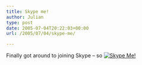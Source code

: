 ```yaml
---
title: Skype me!
author: Julian
type: post
date: 2005-07-04T20:22:03+00:00
url: /2005/07/04/skype-me/

---
```

Finally got around to joining Skype &#8211; so [<img alt="Skype Me!" src="http://goodies.skype.com/graphics/skypeme\_btn\_blue.gif" border=0/>][1]

 [1]: callto://julianelve